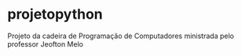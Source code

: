 # projetopython
Projeto da cadeira de Programação de Computadores ministrada pelo professor Jeofton Melo
